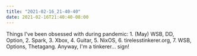 ```yaml
---
title: "2021-02-16_21-40-40"
date: 2021-02-16T21:40:40-08:00
---
```


Things I've been obsessed with during pandemic: 1. (May) WSB, DD, Option, 2. Spark, 3. Xbox, 4. Guitar, 5. NixOS, 6. tirelesstinkerer.org, 7. WSB, Options, Thetagang. Anyway, I'm a tinkerer... sign!

